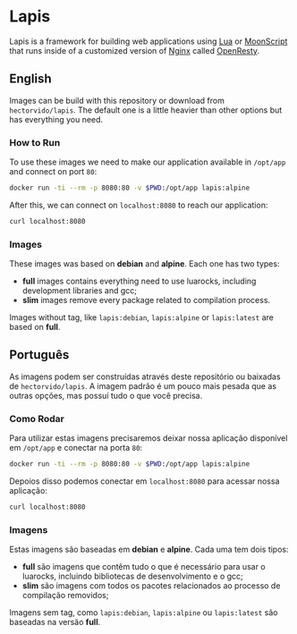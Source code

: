 # Lapis

Lapis is a framework for building web applications using [Lua](https://lua.org/) or [MoonScript](https://moonscript.org/) that runs inside of a customized version of [Nginx](https://nginx.org/) called [OpenResty](https://openresty.org/).

## English

Images can be build with this repository or download from `hectorvido/lapis`. The default one is a little heavier than other options but has everything you need.

### How to Run

To use these images we need to make our application available in `/opt/app` and connect on port `80`:

```bash
docker run -ti --rm -p 8080:80 -v $PWD:/opt/app lapis:alpine
```

After this, we can connect on `localhost:8080` to reach our application:

```bash
curl localhost:8080
```

### Images

These images was based on **debian** and **alpine**. Each one has two types:

- **full** images contains everything need to use luarocks, including development libraries and gcc;
- **slim** images remove every package related to compilation process.

Images without tag, like `lapis:debian`, `lapis:alpine` or `lapis:latest` are based on **full**.

## Português

As imagens podem ser construídas através deste repositório ou baixadas de `hectorvido/lapis`. A imagem padrão é um pouco mais pesada que as outras opções, mas possuí tudo o que você precisa.

### Como Rodar

Para utilizar estas imagens precisaremos deixar nossa aplicação disponível em `/opt/app` e conectar na porta `80`:

```bash
docker run -ti --rm -p 8080:80 -v $PWD:/opt/app lapis:alpine
```

Depoios disso podemos conectar em `localhost:8080` para acessar nossa aplicação:

```bash
curl localhost:8080
```

### Imagens

Estas imagens são baseadas em **debian** e **alpine**. Cada uma tem dois tipos:

- **full** são imagens que contêm tudo o que é necessário para usar o luarocks, incluindo bibliotecas de desenvolvimento e o gcc;
- **slim** são imagens com todos os pacotes relacionados ao processo de compilação removidos;

Imagens sem tag, como `lapis:debian`, `lapis:alpine` ou `lapis:latest` são baseadas na versão **full**.
